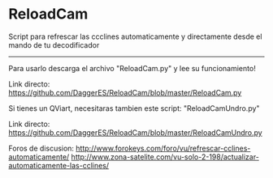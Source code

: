 # ReloadCam
Script para refrescar las ccclines automaticamente y directamente desde el mando de tu decodificador

----------

Para usarlo descarga el archivo "ReloadCam.py" y lee su funcionamiento!

Link directo: https://github.com/DaggerES/ReloadCam/blob/master/ReloadCam.py

Si tienes un QViart, necesitaras tambien este script: "ReloadCamUndro.py"

Link directo: https://github.com/DaggerES/ReloadCam/blob/master/ReloadCamUndro.py


Foros de discusion:
http://www.forokeys.com/foro/vu/refrescar-cclines-automaticamente/
http://www.zona-satelite.com/vu-solo-2-198/actualizar-automaticamente-las-cclines/
